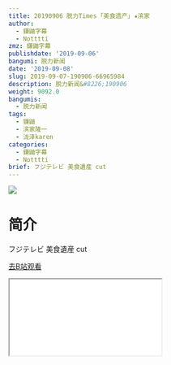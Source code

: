 ```yaml
---
title: 20190906 脱力Times ｢美食遗产｣ ★滨家
author:
  - 鎌鼬字幕
  - Notttti
zmz: 鎌鼬字幕
publishdate: '2019-09-06'
bangumi: 脱力新闻
date: '2019-09-08'
slug: 2019-09-07-190906-66965984
description: 脱力新闻&#8226;190906
weight: 9092.0
bangumis:
  - 脱力新闻
tags:
  - 镰鼬
  - 滨家隆一
  - 泷泽karen
categories:
  - 鎌鼬字幕
  - Notttti
brief: フジテレビ 美食遺産 cut
---
```

![](https://raw.githubusercontent.com/tcgriffith/owaraisite/master/static/tmpimg/b91d60770ff98da7b1941725f75ea449744baee4.jpg.480.jpg)
# 简介  
フジテレビ
美食遺産 cut  

[去B站观看](https://www.bilibili.com/video/av66965984/)
<div class ="resp-container"><iframe class="testiframe" src="//player.bilibili.com/player.html?aid=66965984"", scrolling="no", allowfullscreen="true" > </iframe></div> 
